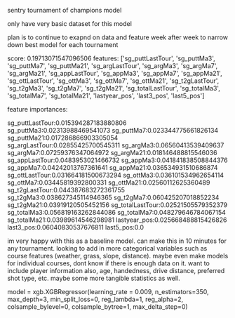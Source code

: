 sentry tournament of champions model

only have very basic dataset for this model

plan is to continue to exapnd on data and feature week after week to narrow down best model for each tournament

score: 0.19713071547096506
features: ['sg_puttLastTour', 'sg_puttMa3', 'sg_puttMa7',
       'sg_puttMa21', 'sg_argLastTour', 'sg_argMa3', 'sg_argMa7', 'sg_argMa21',
       'sg_appLastTour', 'sg_appMa3', 'sg_appMa7', 'sg_appMa21',
       'sg_ottLastTour', 'sg_ottMa3', 'sg_ottMa7', 'sg_ottMa21',
       'sg_t2gLastTour', 'sg_t2gMa3', 'sg_t2gMa7', 'sg_t2gMa21',
       'sg_totalLastTour', 'sg_totalMa3', 'sg_totalMa7', 'sg_totalMa21', 'lastyear_pos', 'last3_pos', 'last5_pos']

feature importances:

sg_puttLastTour:0.015394287183880806
sg_puttMa3:0.02313988469541073
sg_puttMa7:0.023344775661826134
sg_puttMa21:0.017286866903305054
sg_argLastTour:0.02855425700545311
sg_argMa3:0.06560413539409637
sg_argMa7:0.07259376347064972
sg_argMa21:0.018146488815546036
sg_appLastTour:0.0483953021466732
sg_appMa3:0.041841838508844376
sg_appMa7:0.04242013767361641
sg_appMa21:0.036534931510686874
sg_ottLastTour:0.031664181500673294
sg_ottMa3:0.036101534962654114
sg_ottMa7:0.03445819392800331
sg_ottMa21:0.02560112625360489
sg_t2gLastTour:0.044387683272361755
sg_t2gMa3:0.038627345114946365
sg_t2gMa7:0.060425207018852234
sg_t2gMa21:0.03919120505452156
sg_totalLastTour:0.02521505579352379
sg_totalMa3:0.056819163262844086
sg_totalMa7:0.048279646784067154
sg_totalMa21:0.03989614546298981
lastyear_pos:0.025668488815426826
last3_pos:0.06040830537676811
last5_pos:0.0

im very happy with this as a baseline model. can make this in 10 minutes for any tournament. looking to add in more categorical variables such as course features (weather, grass, slope, distance). maybe even make models for individual courses, dont know if there is enough data on it. want to include player information also, age, handedness, drive distance, preferred shot type, etc. maybe some more tangible statistics as well.

model = xgb.XGBRegressor(learning_rate = 0.009, n_estimators=350, max_depth=3, min_split_loss=0, reg_lambda=1, reg_alpha=2, colsample_bylevel=0, colsample_bytree=1, max_delta_step=0)